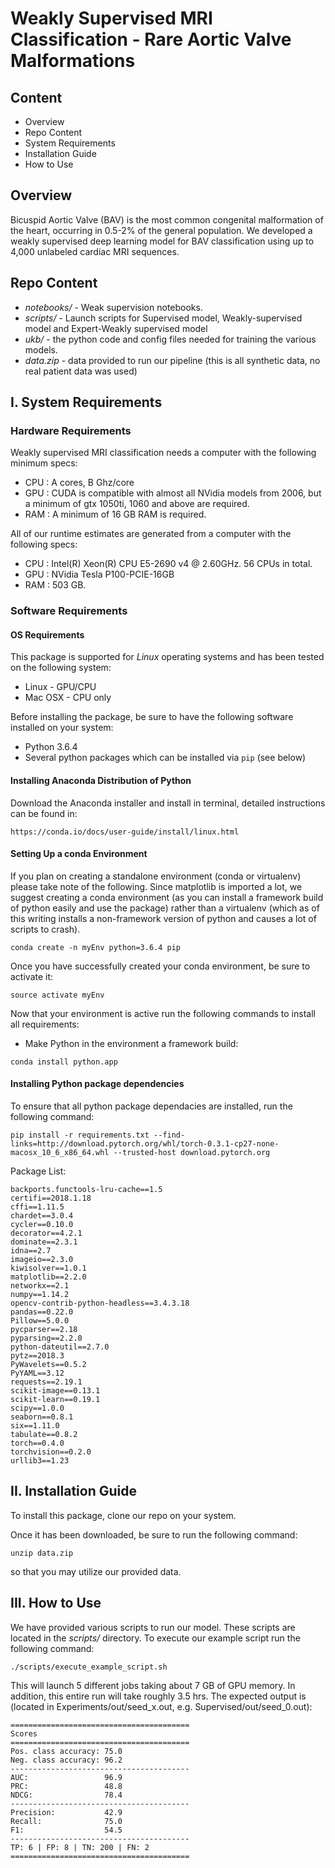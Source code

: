 # Weakly Supervised MRI Classification - Rare Aortic Valve Malformations

## Content
* Overview
* Repo Content
* System Requirements
* Installation Guide
* How to Use

## Overview
Bicuspid Aortic Valve (BAV) is the most common congenital malformation of the heart, occurring in 0.5-2% of the general population. We developed a weakly supervised deep learning model for BAV classification using up to 4,000 unlabeled cardiac MRI sequences.

## Repo Content
* *notebooks/* - Weak supervision notebooks.
* *scripts/* - Launch scripts for Supervised model, Weakly-supervised model and Expert-Weakly supervised model
* *ukb/* - the python code and config files needed for training the various models.
* *data.zip* - data provided to run our pipeline (this is all synthetic data, no real patient data was used)

## I. System Requirements

### Hardware Requirements
Weakly supervised MRI classification needs a computer with the following minimum specs:

* CPU : A cores, B Ghz/core
* GPU : CUDA is compatible with almost all NVidia models from 2006, but a minimum of gtx 1050ti, 1060 and above are required.
* RAM : A minimum of 16 GB RAM is required.

All of our runtime estimates are generated from a computer with the following specs:

* CPU : Intel(R) Xeon(R) CPU E5-2690 v4 @ 2.60GHz. 56 CPUs in total.
* GPU : NVidia Tesla P100-PCIE-16GB
* RAM : 503 GB.

### Software Requirements
#### OS Requirements
This package is supported for *Linux* operating systems and has been tested on the following system:

* Linux - GPU/CPU
* Mac OSX - CPU only


Before installing the package, be sure to have the following software installed on your system:

* Python 3.6.4
* Several python packages which can be installed via ```pip``` (see below)

#### Installing Anaconda Distribution of Python
Download the Anaconda installer and install in terminal, detailed instructions can be found in:
```
https://conda.io/docs/user-guide/install/linux.html
```

#### Setting Up a conda Environment
If you plan on creating a standalone environment (conda or virtualenv) please take note of the following. Since matplotlib is imported a lot, we suggest creating a conda environment (as you can install a framework build of python easily and use the package) rather than a virtualenv (which as of this writing installs a non-framework version of python and causes a lot of scripts to crash).
```
conda create -n myEnv python=3.6.4 pip
```
Once you have successfully created your conda environment, be sure to activate it:
```
source activate myEnv
```
Now that your environment is active run the following commands to install all requirements:
* Make Python in the environment a framework build:
```
conda install python.app
```

#### Installing Python package dependencies
To ensure that all python package dependacies are installed, run the following command:

```
pip install -r requirements.txt --find-links=http://download.pytorch.org/whl/torch-0.3.1-cp27-none-macosx_10_6_x86_64.whl --trusted-host download.pytorch.org
```

Package List:
```
backports.functools-lru-cache==1.5
certifi==2018.1.18
cffi==1.11.5
chardet==3.0.4
cycler==0.10.0
decorator==4.2.1
dominate==2.3.1
idna==2.7
imageio==2.3.0
kiwisolver==1.0.1
matplotlib==2.2.0
networkx==2.1
numpy==1.14.2
opencv-contrib-python-headless==3.4.3.18
pandas==0.22.0
Pillow==5.0.0
pycparser==2.18
pyparsing==2.2.0
python-dateutil==2.7.0
pytz==2018.3
PyWavelets==0.5.2
PyYAML==3.12
requests==2.19.1
scikit-image==0.13.1
scikit-learn==0.19.1
scipy==1.0.0
seaborn==0.8.1
six==1.11.0
tabulate==0.8.2
torch==0.4.0
torchvision==0.2.0
urllib3==1.23
```

## II. Installation Guide
To install this package, clone our repo on your system.

Once it has been downloaded, be sure to run the following command:
```
unzip data.zip
```
so that you may utilize our provided data.

## III. How to Use
We have provided various scripts to run our model. These scripts are located in the *scripts/* directory. To execute our example script run the following command:
```
./scripts/execute_example_script.sh
```

This will launch 5 different jobs taking about 7 GB of GPU memory. In addition, this entire run will take roughly 3.5 hrs. The expected output is (located in Experiments/out/seed_x.out, e.g. Supervised/out/seed_0.out):

```
========================================
Scores
========================================
Pos. class accuracy: 75.0
Neg. class accuracy: 96.2
----------------------------------------
AUC:                 96.9
PRC:                 48.8
NDCG:                78.4
----------------------------------------
Precision:           42.9
Recall:              75.0
F1:                  54.5
----------------------------------------
TP: 6 | FP: 8 | TN: 200 | FN: 2
========================================

```

